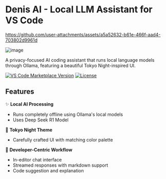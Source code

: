 # Denis AI - Local LLM Assistant for VS Code


https://github.com/user-attachments/assets/a5a52632-b61e-466f-aad4-703802d9961d


![image](https://github.com/user-attachments/assets/977e4354-0613-4d3f-b8f4-a623c3085f17)


A privacy-focused AI coding assistant that runs local language models through Ollama, featuring a beautiful Tokyo Night-inspired UI.

[![VS Code Marketplace Version](https://img.shields.io/visual-studio-marketplace/v/ParsaBordbar.denis-ai?style=flat-square)](https://marketplace.visualstudio.com/items?itemName=denis-ai)
[![License](https://img.shields.io/badge/license-MIT-blue.svg?style=flat-square)](LICENSE)

## Features

✨ **Local AI Processing**  
- Runs completely offline using Ollama's local models
- Uses Deep Seek R1 Model

🎨 **Tokyo Night Theme**  
- Carefully crafted UI with matching color palette

🚀 **Developer-Centric Workflow**  
- In-editor chat interface
- Streamed responses with markdown support
- Code suggestion and explanation
